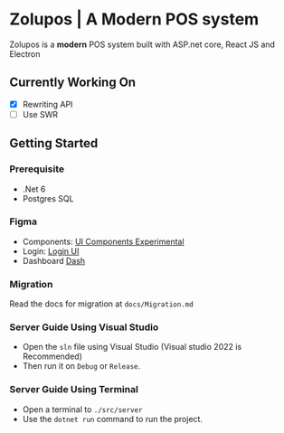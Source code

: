 # Zolupos | A Modern POS system
Zolupos is a **modern** POS system built with ASP.net core, React JS and Electron

## Currently Working On
- [X] Rewriting API
- [ ] Use SWR
 
## Getting Started
### Prerequisite
- .Net 6
- Postgres SQL  

### Figma
- Components: [UI Components Experimental](https://www.figma.com/file/wWOUndHIlA0Ie1YQu6DFy7/Untitled?node-id=4%3A3)
- Login: [Login UI](https://www.figma.com/file/wWOUndHIlA0Ie1YQu6DFy7/?node-id=9%3A17)
- Dashboard [Dash](https://www.figma.com/file/wWOUndHIlA0Ie1YQu6DFy7/?node-id=9%3A51)

### Migration
Read the docs for migration at `docs/Migration.md`

### Server Guide Using Visual Studio
- Open the `sln` file using Visual Studio (Visual studio 2022 is Recommended)
- Then run it on `Debug` or `Release`.

### Server Guide Using Terminal
- Open a terminal to `./src/server`
- Use the `dotnet run` command to run the project.
